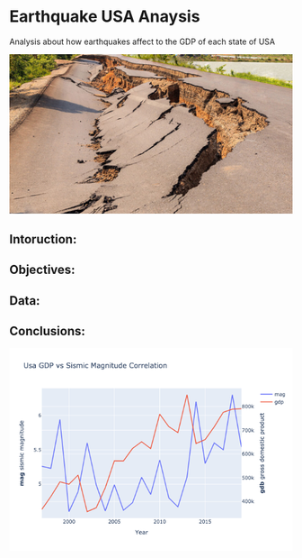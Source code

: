 # Earthquake USA Anaysis
Analysis about how earthquakes affect to the GDP of each state of USA

![](/images/1030_SS_earthquake-1028x579.jpeg)


## Intoruction:


## Objectives:


## Data:


## Conclusions:




![](/images/usa_gdp-vs-mag.png)
